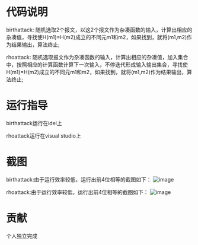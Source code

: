 # 代码说明
birthattack:
随机选取2个报文，以这2个报文作为杂凑函数的输入，计算出相应的杂凑值，寻找使H(m1)=H(m2)成立的不同元m1和m2，如果找到，就将(m1,m2)作为结果输出，算法终止;

rhoattack:
随机选取报文作为杂凑函数的输入，计算出相应的杂凑值，加入集合中，按照相应的计算函数计算下一次输入，不停迭代形成输入输出集合，寻找使H(m1)=H(m2)成立的不同元m1和m2，如果找到，就将(m1,m2)作为结果输出，算法终止;
# 运行指导
birthattack运行在idel上

rhoattack运行在visual studio上
# 截图
birthattack:由于运行效率较低，运行出前4位相等的截图如下：
![image](https://user-images.githubusercontent.com/105595347/181131377-041606f0-d9b0-4c80-99ce-538d451fa6fd.png)

rhoattack:由于运行效率较低，运行出前4位相等的截图如下：
![image](https://user-images.githubusercontent.com/105595347/181131586-e17e8c10-265d-4676-8a0f-8d0a77631987.png)


# 贡献
个人独立完成

